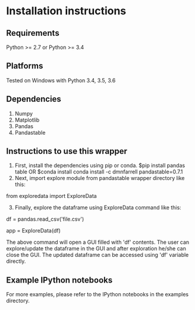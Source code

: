 # Installation instructions


## Requirements

Python >= 2.7 or Python >= 3.4

## Platforms

Tested on Windows with Python 3.4, 3.5, 3.6

## Dependencies

1. Numpy
2. Matplotlib
3. Pandas
4. Pandastable


## Instructions to use this wrapper

1. First, install the dependencies using pip or conda.
  $pip install pandas table
   OR
   $conda install conda install -c dmnfarrell pandastable=0.7.1
2. Next, import explore module from pandastable wrapper directory like this:

  from exploredata import ExploreData
  
3. Finally, explore the dataframe using ExploreData command like this:
  
  df = pandas.read_csv('file.csv')
  
  app = ExploreData(df)

The above command will open a GUI filled with 'df' contents. The user can 
explore/update the dataframe in the GUI and after exploration he/she can 
close the GUI. The updated dataframe can be accessed using 'df' variable
directly.



## Example IPython notebooks

For more examples, please refer to the IPython notebooks in the examples directory.

